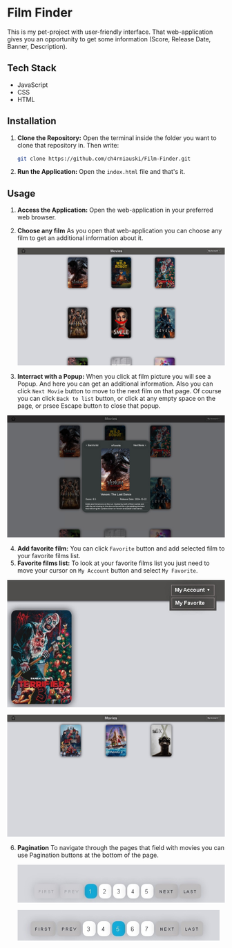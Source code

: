 # Film Finder

This is my pet-project with user-friendly interface. That web-application gives you an opportunity to get some information (Score, Release Date, Banner, Description).

## Tech Stack

- JavaScript
- CSS
- HTML

## Installation

1. **Clone the Repository:** Open the terminal inside the folder you want to clone that repository in. Then write:

     ```bash
   git clone https://github.com/ch4rniauski/Film-Finder.git
2. **Run the Application:** Open the `index.html` file and that's it.

## Usage

1. **Access the Application:** Open the web-application in your preferred web browser.
2. **Choose any film** As you open that web-application you can choose any film to get an additional information about it.

   ![image](https://github.com/ch4rniauski/Film-Finder/blob/main/Screenshots/Start%20Page.jpg?raw=true)
   
3. **Interract with a Popup:** When you click at film picture you will see a Popup. And here you can get an additional information. Also you can click `Next Movie` button to move to the next film on that page. Of course you can click `Back to list` button, or click at any empty space on the page, or prsee Escape button to close that popup.
   
  ![image](https://github.com/ch4rniauski/Film-Finder/blob/main/Screenshots/Popup.jpg?raw=true)
  
4. **Add favorite film:** You can click `Favorite` button and add selected film to your favorite films list.
5. **Favorite films list:** To look at your favorite films list you just need to move your cursor on `My Account` button and select `My Favorite`.
   
  ![image](https://github.com/ch4rniauski/Film-Finder/blob/main/Screenshots/My%20Favorite.jpg?raw=true)
  
  ![image](https://github.com/ch4rniauski/Film-Finder/blob/main/Screenshots/My%20Favorite%20films%20list.jpg?raw=true)
  
6. **Pagination** To navigate through the pages that field with movies you can use Pagination buttons at the bottom of the page.
   
   ![image](https://github.com/ch4rniauski/Film-Finder/blob/main/Screenshots/Pagination1.jpg?raw=true)
   
   ![image](https://github.com/ch4rniauski/Film-Finder/blob/main/Screenshots/Pagination2.jpg?raw=true)
